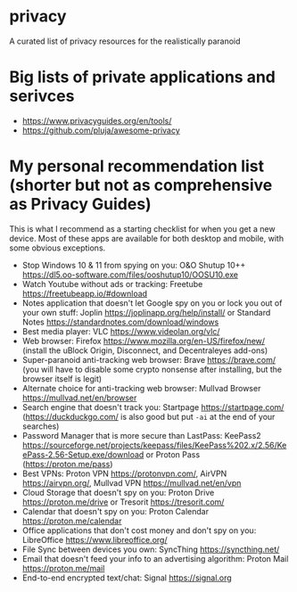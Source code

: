 # privacy
A curated list of privacy resources for the realistically paranoid

# Big lists of private applications and serivces

- https://www.privacyguides.org/en/tools/
- https://github.com/pluja/awesome-privacy

# My personal recommendation list (shorter but not as comprehensive as Privacy Guides)

This is what I recommend as a starting checklist for when you get a new device. Most of these apps are available for both desktop and mobile, with some obvious exceptions. 

- Stop Windows 10 & 11 from spying on you: O&O Shutup 10++ https://dl5.oo-software.com/files/ooshutup10/OOSU10.exe
- Watch Youtube without ads or tracking: Freetube https://freetubeapp.io/#download
- Notes application that doesn't let Google spy on you or lock you out of your own stuff: Joplin https://joplinapp.org/help/install/ or Standard Notes https://standardnotes.com/download/windows
- Best media player: VLC https://www.videolan.org/vlc/
- Web browser: Firefox  https://www.mozilla.org/en-US/firefox/new/ (install the uBlock Origin, Disconnect, and Decentraleyes add-ons)
- Super-paranoid anti-tracking web browser: Brave https://brave.com/ (you will have to disable some crypto nonsense after installing, but the browser itself is legit)
- Alternate choice for anti-tracking web browser: Mullvad Browser https://mullvad.net/en/browser
- Search engine that doesn't track you: Startpage https://startpage.com/ (https://duckduckgo.com/ is also good but put `-ai` at the end of your searches)
- Password Manager that is more secure than LastPass: KeePass2 https://sourceforge.net/projects/keepass/files/KeePass%202.x/2.56/KeePass-2.56-Setup.exe/download or Proton Pass (https://proton.me/pass)
- Best VPNs: Proton VPN https://protonvpn.com/, AirVPN https://airvpn.org/, Mullvad VPN https://mullvad.net/en/vpn
- Cloud Storage that doesn't spy on you: Proton Drive https://proton.me/drive or Tresorit https://tresorit.com/
- Calendar that doesn't spy on you: Proton Calendar https://proton.me/calendar
- Office applications that don't cost money and don't spy on you: LibreOffice https://www.libreoffice.org/
- File Sync between devices you own: SyncThing https://syncthing.net/
- Email that doesn't feed your info to an advertising algorithm: Proton Mail https://proton.me/mail
- End-to-end encrypted text/chat: Signal https://signal.org
